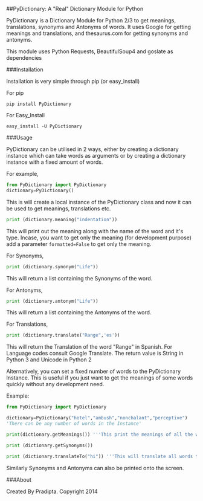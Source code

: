 ##PyDictionary: A "Real" Dictionary Module for Python

PyDictionary is a Dictionary Module for Python 2/3 to get meanings, translations, synonyms and Antonyms of words. It uses Google for getting meanings and translations, and thesaurus.com for getting synonyms and antonyms. 

This module uses Python Requests, BeautifulSoup4 and goslate as dependencies

###Installation

Installation is very simple through pip (or easy_install)

For pip

```
pip install PyDictionary
```

For Easy_Install

```
easy_install -U PyDictionary
```

###Usage

PyDictionary can be utilised in 2 ways, either by creating a dictionary instance which can take words as arguments or by creating a dictionary instance with a fixed amount of words.

For example,

```python
from PyDictionary import PyDictionary
dictionary=PyDictionary()
```

This is will create a local instance of the PyDictionary class and now it can be used to get meanings, translations etc.

```python
print (dictionary.meaning("indentation"))
```

This will print out the meaning along with the name of the word and it's type. Incase, you want to get only the meaning (for development purpose) add a parameter `formatted=False` to get only the meaning.

For Synonyms,

```python
print (dictionary.synonym("Life"))
```

This will return a list containing the Synonyms of the word.

For Antonyms,

```python
print (dictionary.antonym("Life"))
```
This will return a list containing the Antonyms of the word.

For Translations,

```python
print (dictionary.translate("Range",'es'))
```

This will return the Translation of the word "Range" in Spanish. For Language codes consult Google Translate. The return value is String in Python 3 and Unicode in Python 2

Alternatively, you can set a fixed number of words to the PyDictionary Instance. This is useful if you just want to get the meanings of some words quickly without any development need.

Example:

```python
from PyDictionary import PyDictionary

dictionary=PyDictionary("hotel","ambush","nonchalant","perceptive")
'There can be any number of words in the Instance'

print(dictionary.getMeanings()) '''This print the meanings of all the words'''

print (dictionary.getSynonyms())

print (dictionary.translateTo("hi")) '''This will translate all words to Hindi'''

```

Similarly Synonyms and Antonyms can also be printed onto the screen.

###About

Created By Pradipta. Copyright 2014
